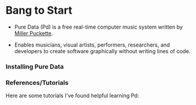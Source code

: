 # Bang to Start

- Pure Data (Pd) is a free real-time computer music system written by [Miller Puckette][miller]. 

- Enables musicians, visual artists, performers, researchers, and developers to create software graphically without writing lines of code. 

### Installing Pure Data


### References/Tutorials

Here are some tutorials I've found helpful learning Pd:


[miller]: https://github.com/pure-data/pure-data